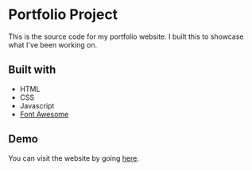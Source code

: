 # Portfolio Project

This is the source code for my portfolio website. I built this to showcase what I've been working on.

## Built with

* HTML
* CSS
* Javascript
* [Font Awesome](https://fontawesome.com/)

## Demo

You can visit the website by going [here](https://w3mo3e.csb.app/).
